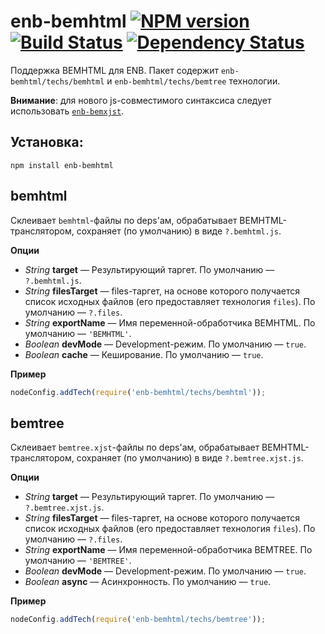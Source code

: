 enb-bemhtml [![NPM version](https://badge.fury.io/js/enb-bemhtml.png)](http://badge.fury.io/js/enb-bemhtml) [![Build Status](https://travis-ci.org/enb-make/enb-bemhtml.png?branch=master)](https://travis-ci.org/enb-make/enb-bemhtml) [![Dependency Status](https://gemnasium.com/enb-make/enb-bemhtml.png)](https://gemnasium.com/enb-make/enb-bemhtml)
===========

Поддержка BEMHTML для ENB. Пакет содержит `enb-bemhtml/techs/bemhtml` и `enb-bemhtml/techs/bemtree` технологии.

**Внимание**: для нового js-совместимого синтаксиса следует использовать [`enb-bemxjst`](https://github.com/enb-make/enb-bemxjst.git).

Установка:
----------

```
npm install enb-bemhtml
```

bemhtml
-------

Склеивает `bemhtml`-файлы по deps'ам, обрабатывает BEMHTML-транслятором, сохраняет (по умолчанию) в виде `?.bemhtml.js`.

**Опции**

* *String* **target** — Результирующий таргет. По умолчанию — `?.bemhtml.js`.
* *String* **filesTarget** — files-таргет, на основе которого получается список исходных файлов (его предоставляет технология `files`). По умолчанию — `?.files`.
* *String* **exportName** — Имя переменной-обработчика BEMHTML. По умолчанию — `'BEMHTML'`.
* *Boolean* **devMode** — Development-режим. По умолчанию — `true`.
* *Boolean* **cache** — Кеширование. По умолчанию — `true`.

**Пример**

```javascript
nodeConfig.addTech(require('enb-bemhtml/techs/bemhtml'));
```

bemtree
-------

Склеивает `bemtree.xjst`-файлы по deps'ам, обрабатывает BEMHTML-транслятором, сохраняет (по умолчанию) в виде `?.bemtree.xjst.js`.

**Опции**

* *String* **target** — Результирующий таргет. По умолчанию — `?.bemtree.xjst.js`.
* *String* **filesTarget** — files-таргет, на основе которого получается список исходных файлов (его предоставляет технология `files`). По умолчанию — `?.files`.
* *String* **exportName** — Имя переменной-обработчика BEMTREE. По умолчанию — `'BEMTREE'`.
* *Boolean* **devMode** — Development-режим. По умолчанию — `true`.
* *Boolean* **async** — Асинхронность. По умолчанию — `true`.

**Пример**

```javascript
nodeConfig.addTech(require('enb-bemhtml/techs/bemtree'));
```
